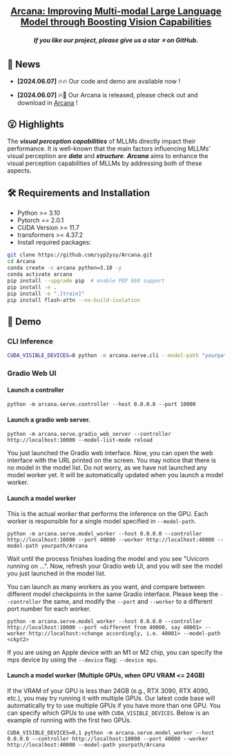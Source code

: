 
<h2 align="center"> <a href="https://arxiv.org/abs/xxx">Arcana: Improving Multi-modal Large Language Model through Boosting Vision Capabilities </a></h2>
<h5 align="center"> If you like our project, please give us a star ⭐ on GitHub.  </h2>


## 📰 News

* **[2024.06.07]**  🔥🔥 Our code and demo are available now !

* **[2024.06.07]**  🔥🤗 Our Arcana is released, please check out and download in [Arcana](https://huggingface.co/syp115/Arcana) !


## 😮 Highlights
The <strong><em>visual perception capabilities</em></strong> of MLLMs directly impact their performance. It is well-known that the main factors influencing MLLMs' visual perception are <strong><em>data</em></strong> and <strong><em>structure</em></strong>.
<strong><em>Arcana</em></strong> aims to enhance the visual perception capabilities of MLLMs by addressing both of these aspects.


## 🛠️ Requirements and Installation
* Python >= 3.10
* Pytorch == 2.0.1
* CUDA Version >= 11.7
* transformers >= 4.37.2
* Install required packages:
```bash
git clone https://github.com/syp2ysy/Arcana.git
cd Arcana
conda create -n arcana python=3.10 -y
conda activate arcana
pip install --upgrade pip  # enable PEP 660 support
pip install -e .
pip install -e ".[train]"
pip install flash-attn --no-build-isolation
```

## 🤗 Demo

### CLI Inference

```bash
CUDA_VISIBLE_DEVICES=0 python -m arcana.serve.cli --model-path "yourpath/Arcana" --file "path/to/your/image.png"
```



### Gradio Web UI
#### Launch a controller
```Shell
python -m arcana.serve.controller --host 0.0.0.0 --port 10000
```

#### Launch a gradio web server.
```Shell
python -m arcana.serve.gradio_web_server --controller http://localhost:10000 --model-list-mode reload
```
You just launched the Gradio web interface. Now, you can open the web interface with the URL printed on the screen. You may notice that there is no model in the model list. Do not worry, as we have not launched any model worker yet. It will be automatically updated when you launch a model worker.

#### Launch a model worker

This is the actual *worker* that performs the inference on the GPU.  Each worker is responsible for a single model specified in `--model-path`.

```Shell
python -m arcana.serve.model_worker --host 0.0.0.0 --controller http://localhost:10000 --port 40000 --worker http://localhost:40000 --model-path yourpath/Arcana
```
Wait until the process finishes loading the model and you see "Uvicorn running on ...".  Now, refresh your Gradio web UI, and you will see the model you just launched in the model list.

You can launch as many workers as you want, and compare between different model checkpoints in the same Gradio interface. Please keep the `--controller` the same, and modify the `--port` and `--worker` to a different port number for each worker.
```Shell
python -m arcana.serve.model_worker --host 0.0.0.0 --controller http://localhost:10000 --port <different from 40000, say 40001> --worker http://localhost:<change accordingly, i.e. 40001> --model-path <ckpt2>
```

If you are using an Apple device with an M1 or M2 chip, you can specify the mps device by using the `--device` flag: `--device mps`.

#### Launch a model worker (Multiple GPUs, when GPU VRAM <= 24GB)

If the VRAM of your GPU is less than 24GB (e.g., RTX 3090, RTX 4090, etc.), you may try running it with multiple GPUs. Our latest code base will automatically try to use multiple GPUs if you have more than one GPU. You can specify which GPUs to use with `CUDA_VISIBLE_DEVICES`. Below is an example of running with the first two GPUs.

```Shell
CUDA_VISIBLE_DEVICES=0,1 python -m arcana.serve.model_worker --host 0.0.0.0 --controller http://localhost:10000 --port 40000 --worker http://localhost:40000 --model-path yourpath/Arcana